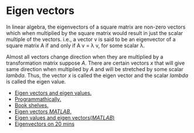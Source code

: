 # Eigen vectors

In linear algebra, the eigenvectors of a square matrix are non-zero vectors which when multiplied by the square matrix would result in just the scalar multiple of the vectors. i.e., a vector v is said to be an eigenvector of a square matrix A if and only if A v = λ v, for some scalar λ.

Almost all vectors change direction when they are multiplied by a transformation matrix suppose $A$. There are certain vectors $x$ that will give same direction when multiplied by $A$ and will be stretched by some scalar $lambda$. Thus, the vector $x$ is called the eigen vector and the scalar $lambda$ is called the eigen value.

- [Eigen vectors and eigen values.](https://www.bing.com/videos/search?q=eigen+vectors&&view=detail&mid=0432E0CB9E7C1F0722540432E0CB9E7C1F072254&&FORM=VRDGAR&ru=%2Fvideos%2Fsearch%3Fq%3Deigen%2520vectors%26qpvt%3Deigen%2520vectors%26FORM%3DVDVVXX)
- [Programmathically.](https://programmathically.com/eigenvectors/)
- [Book shelves.](https://math.libretexts.org/Bookshelves/Linear_Algebra/A_First_Course_in_Linear_Algebra_(Kuttler)/07%3A_Spectral_Theory/7.01%3A_Eigenvalues_and_Eigenvectors_of_a_Matrix)
- [Eigen vectors _MATLAB_.](https://www.geeksforgeeks.org/eigenvalues-and-eigenvectors-in-matlab/)
- [Eigen values and eigen vectors(_MATLAB_)](https://www.mathworks.com/help/matlab/ref/eig.html)
- [Eigenvectors on 20 mins](https://youtu.be/PFDu9oVAE-g)